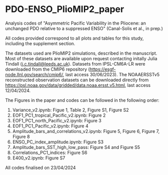# PDO-ENSO_PlioMIP2_paper
Analysis codes of "Asymmetric Pacific Variability in the Pliocene: an unchanged PDO relative to a suppressed ENSO" (Canal-Solis et al., in prep.)

All codes provided correspond to all plots and tables for this study, including the supplement section.

The datasets used are PlioMIP2 simulations, described in the manuscript. Most of these datasets are available upon request contacting initally Julia Tindall (j.c.tindall@leeds.ac.uk). Datasets from IPSL-CM6A-LR were downloaded from the CMIP6 repository (https://esgf-node.llnl.gov/search/cmip6/, last access 30/06/2023). The NOAAERSSTv5 reconstructed observation datasets can be downloaded directly from https://psl.noaa.gov/data/gridded/data.noaa.ersst.v5.html, last access 12/04/2024.

The Figures in the paper and codes can be followed in the following order:

1) Variance_v2.ipynb: Figue 1, Table 2, Figure S1, Figure S2
2) EOF1_PC1_tropical_Pacific_v2.ipynb: Figure 2
3) EOF1_PC1_north_Pacific_v2.ipynb: Figure 3
4) EOF1_PC1_Pacific_v2.ipynb: Figure 4
5) Amplitude_bars_and_correlations_v2.ipynb: Figure 5, Figure 6, Figure 7, Figure 8
6) ENSO_PC_index_amplitude.ipynb: Figure S3
7) Amplitude_bars_SST_high_low_pass: Figure S4 and Figure S5
8) Correlations_PC1_indices: Figure S6
9) E400_v2.ipynb: Figure S7

All codes finalised on 23/04/2024
